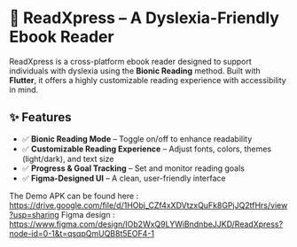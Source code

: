 # 📖 ReadXpress – A Dyslexia-Friendly Ebook Reader  

ReadXpress is a cross-platform ebook reader designed to support individuals with dyslexia using the **Bionic Reading** method. Built with **Flutter**, it offers a highly customizable reading experience with accessibility in mind.  

## ✨ Features  
- ✅ **Bionic Reading Mode** – Toggle on/off to enhance readability  
- ✅ **Customizable Reading Experience** – Adjust fonts, colors, themes (light/dark), and text size  
- ✅ **Progress & Goal Tracking** – Set and monitor reading goals  
- ✅ **Figma-Designed UI** – A clean, user-friendly interface  

The Demo APK can be found here : https://drive.google.com/file/d/1HObj_CZf4xXDVtzxQuFk8GPjJQ2tfHrs/view?usp=sharing
Figma design : https://www.figma.com/design/IOb2WxQ9LYWiBndnbeJJKD/ReadXpress?node-id=0-1&t=qsqpQmUQB8t5EOF4-1
